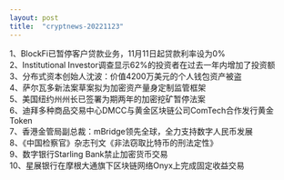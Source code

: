 ```yaml
---
layout: post
title:  "cryptnews-20221123"
---
```

1、BlockFi已暂停客户贷款业务，11月11日起贷款利率设为0%  
2、Institutional Investor调查显示62%的投资者在过去一年内增加了投资额  
3、分布式资本创始人沈波：价值4200万美元的个人钱包资产被盗  
4、萨尔瓦多新法案草案拟为加密资产量身定制监管框架  
5、美国纽约州州长已签署为期两年的加密挖矿暂停法案  
6、迪拜多种商品交易中心DMCC与黄金区块链公司ComTech合作发行黄金Token  
7、香港金管局副总裁：mBridge领先全球，全力支持数字人民币发展  
8、《中国检察官》杂志刊文《非法窃取比特币的刑法定性》  
9、数字银行Starling Bank禁止加密货币交易  
10、星展银行在摩根大通旗下区块链网络Onyx上完成固定收益交易  
